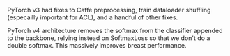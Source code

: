 PyTorch v3 had fixes to Caffe preprocessing, train dataloader shuffling (especailly important for ACL), and a handful of other fixes. 

PyTorch v4 architecture removes the softmax from the classifier appended to the backbone, relying instead on SoftmaxLoss so that we don't do a double softmax. This massively improves breast performance. 


